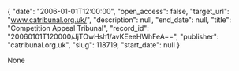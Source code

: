 {
  "date": "2006-01-01T12:00:00", 
  "open_access": false, 
  "target_url": "www.catribunal.org.uk/", 
  "description": null, 
  "end_date": null, 
  "title": "Competition Appeal Tribunal", 
  "record_id": "20060101T120000/JjTOwHsh1/avKEeeHWhFeA==", 
  "publisher": "catribunal.org.uk", 
  "slug": 118719, 
  "start_date": null
}

None